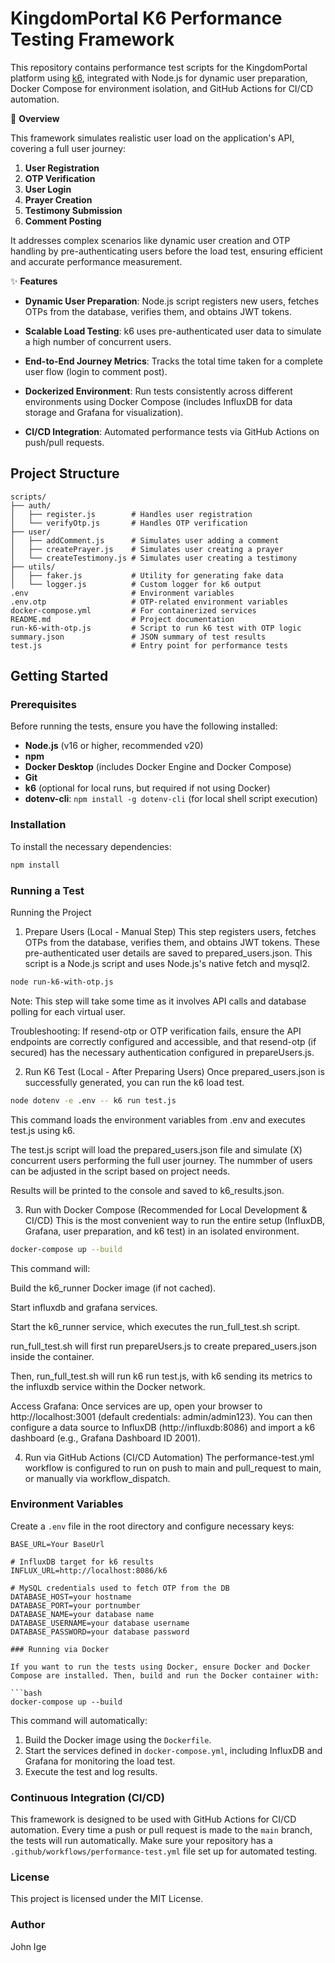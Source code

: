 
# KingdomPortal K6 Performance Testing Framework

This repository contains performance test scripts for the KingdomPortal platform using [k6](https://k6.io/), integrated with Node.js for dynamic user preparation, Docker Compose for environment isolation, and GitHub Actions for CI/CD automation.

🚀 **Overview**

This framework simulates realistic user load on the application's API, covering a full user journey:

1. **User Registration**
2. **OTP Verification**
3. **User Login**
4. **Prayer Creation**
5. **Testimony Submission**
6. **Comment Posting**

It addresses complex scenarios like dynamic user creation and OTP handling by pre-authenticating users before the load test, ensuring efficient and accurate performance measurement.

✨ **Features**

- **Dynamic User Preparation**: 
  Node.js script registers new users, fetches OTPs from the database, verifies them, and obtains JWT tokens.

- **Scalable Load Testing**: 
  k6 uses pre-authenticated user data to simulate a high number of concurrent users.

- **End-to-End Journey Metrics**: 
  Tracks the total time taken for a complete user flow (login to comment post).

- **Dockerized Environment**: 
  Run tests consistently across different environments using Docker Compose (includes InfluxDB for data storage and Grafana for visualization).

- **CI/CD Integration**: 
  Automated performance tests via GitHub Actions on push/pull requests.

## Project Structure

```
scripts/
├── auth/
│   ├── register.js        # Handles user registration
│   └── verifyOtp.js       # Handles OTP verification
├── user/
│   ├── addComment.js      # Simulates user adding a comment
│   ├── createPrayer.js    # Simulates user creating a prayer
│   └── createTestimony.js # Simulates user creating a testimony
├── utils/
│   ├── faker.js           # Utility for generating fake data
│   └── logger.js          # Custom logger for k6 output
.env                       # Environment variables
.env.otp                   # OTP-related environment variables
docker-compose.yml         # For containerized services
README.md                  # Project documentation
run-k6-with-otp.js         # Script to run k6 test with OTP logic
summary.json               # JSON summary of test results
test.js                    # Entry point for performance tests
```

## Getting Started

### Prerequisites

Before running the tests, ensure you have the following installed:

- **Node.js** (v16 or higher, recommended v20)
- **npm**
- **Docker Desktop** (includes Docker Engine and Docker Compose)
- **Git**
- **k6** (optional for local runs, but required if not using Docker)
- **dotenv-cli**: `npm install -g dotenv-cli` (for local shell script execution)

### Installation

To install the necessary dependencies:

```bash
npm install
```

### Running a Test
Running the Project
1. Prepare Users (Local - Manual Step)
This step registers users, fetches OTPs from the database, verifies them, and obtains JWT tokens. These pre-authenticated user details are saved to prepared_users.json. This script is a Node.js script and uses Node.js's native fetch and mysql2.

```bash
node run-k6-with-otp.js
```

Note: This step will take some time as it involves API calls and database polling for each virtual user.

Troubleshooting: If resend-otp or OTP verification fails, ensure the API endpoints are correctly configured and accessible, and that resend-otp (if secured) has the necessary authentication configured in prepareUsers.js.

2. Run K6 Test (Local - After Preparing Users)
Once prepared_users.json is successfully generated, you can run the k6 load test.

```bash
node dotenv -e .env -- k6 run test.js
```

This command loads the environment variables from .env and executes test.js using k6.

The test.js script will load the prepared_users.json file and simulate (X) concurrent users performing the full user journey. The nummber of users can be adjusted in the script based on project needs.

Results will be printed to the console and saved to k6_results.json.

3. Run with Docker Compose (Recommended for Local Development & CI/CD)
This is the most convenient way to run the entire setup (InfluxDB, Grafana, user preparation, and k6 test) in an isolated environment.

```bash
docker-compose up --build
```
This command will:

Build the k6_runner Docker image (if not cached).

Start influxdb and grafana services.

Start the k6_runner service, which executes the run_full_test.sh script.

run_full_test.sh will first run prepareUsers.js to create prepared_users.json inside the container.

Then, run_full_test.sh will run k6 run test.js, with k6 sending its metrics to the influxdb service within the Docker network.

Access Grafana: Once services are up, open your browser to http://localhost:3001 (default credentials: admin/admin123). You can then configure a data source to InfluxDB (http://influxdb:8086) and import a k6 dashboard (e.g., Grafana Dashboard ID 2001).

4. Run via GitHub Actions (CI/CD Automation)
The performance-test.yml workflow is configured to run on push to main and pull_request to main, or manually via workflow_dispatch.


### Environment Variables

Create a `.env` file in the root directory and configure necessary keys:

```env
BASE_URL=Your BaseUrl

# InfluxDB target for k6 results
INFLUX_URL=http://localhost:8086/k6

# MySQL credentials used to fetch OTP from the DB
DATABASE_HOST=your hostname
DATABASE_PORT=your portnumber
DATABASE_NAME=your database name
DATABASE_USERNAME=your database username
DATABASE_PASSWORD=your database password

### Running via Docker

If you want to run the tests using Docker, ensure Docker and Docker Compose are installed. Then, build and run the Docker container with:

```bash
docker-compose up --build
```

This command will automatically:

1. Build the Docker image using the `Dockerfile`.
2. Start the services defined in `docker-compose.yml`, including InfluxDB and Grafana for monitoring the load test.
3. Execute the test and log results.

### Continuous Integration (CI/CD)

This framework is designed to be used with GitHub Actions for CI/CD automation. Every time a push or pull request is made to the `main` branch, the tests will run automatically. Make sure your repository has a `.github/workflows/performance-test.yml` file set up for automated testing.

### License

This project is licensed under the MIT License.

### Author
John Ige
